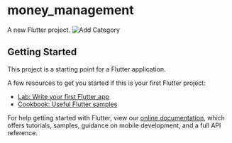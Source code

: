 # money_management

A new Flutter project.
![Add Category](https://user-images.githubusercontent.com/46015763/158312242-640eef71-9b47-4815-b86c-e99a093a38ba.jpeg)

## Getting Started

This project is a starting point for a Flutter application.

A few resources to get you started if this is your first Flutter project:

- [Lab: Write your first Flutter app](https://flutter.dev/docs/get-started/codelab)
- [Cookbook: Useful Flutter samples](https://flutter.dev/docs/cookbook)

For help getting started with Flutter, view our
[online documentation](https://flutter.dev/docs), which offers tutorials,
samples, guidance on mobile development, and a full API reference.
